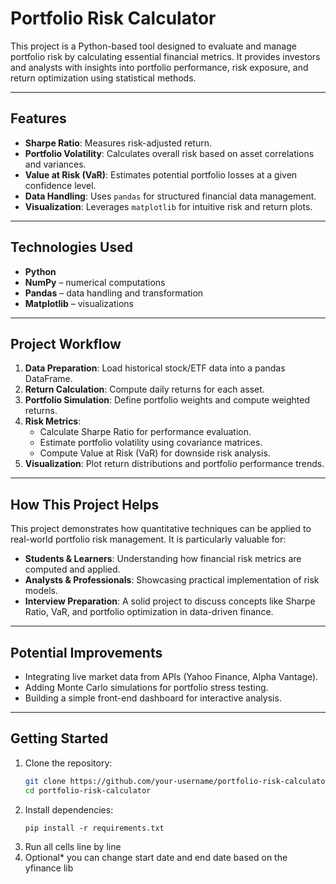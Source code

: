 # Portfolio Risk Calculator

This project is a Python-based tool designed to evaluate and manage portfolio risk by calculating essential financial metrics. It provides investors and analysts with insights into portfolio performance, risk exposure, and return optimization using statistical methods.

---

## Features

- **Sharpe Ratio**: Measures risk-adjusted return.
- **Portfolio Volatility**: Calculates overall risk based on asset correlations and variances.
- **Value at Risk (VaR)**: Estimates potential portfolio losses at a given confidence level.
- **Data Handling**: Uses `pandas` for structured financial data management.
- **Visualization**: Leverages `matplotlib` for intuitive risk and return plots.

---

## Technologies Used

- **Python**
- **NumPy** – numerical computations
- **Pandas** – data handling and transformation
- **Matplotlib** – visualizations

---

## Project Workflow

1. **Data Preparation**: Load historical stock/ETF data into a pandas DataFrame.
2. **Return Calculation**: Compute daily returns for each asset.
3. **Portfolio Simulation**: Define portfolio weights and compute weighted returns.
4. **Risk Metrics**:
   - Calculate Sharpe Ratio for performance evaluation.
   - Estimate portfolio volatility using covariance matrices.
   - Compute Value at Risk (VaR) for downside risk analysis.
5. **Visualization**: Plot return distributions and portfolio performance trends.

---

## How This Project Helps

This project demonstrates how quantitative techniques can be applied to real-world portfolio risk management. It is particularly valuable for:

- **Students & Learners**: Understanding how financial risk metrics are computed and applied.
- **Analysts & Professionals**: Showcasing practical implementation of risk models.
- **Interview Preparation**: A solid project to discuss concepts like Sharpe Ratio, VaR, and portfolio optimization in data-driven finance.

---

## Potential Improvements

- Integrating live market data from APIs (Yahoo Finance, Alpha Vantage).
- Adding Monte Carlo simulations for portfolio stress testing.
- Building a simple front-end dashboard for interactive analysis.

---

## Getting Started

1. Clone the repository:
   ```bash
   git clone https://github.com/your-username/portfolio-risk-calculator.git
   cd portfolio-risk-calculator
   ```
2. Install dependencies:
   ```
   pip install -r requirements.txt
   ```
3. Run all cells line by line
4. Optional* you can change start date and end date based on the yfinance lib

